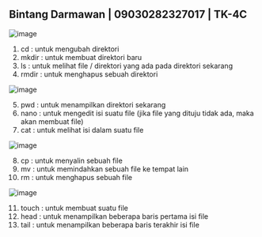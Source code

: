   ## Bintang Darmawan | 09030282327017 | TK-4C

![image](https://github.com/user-attachments/assets/3999a1c6-fc7a-4bbc-a0f5-6d8f19d1d0ca)

1. cd    : untuk mengubah direktori
2. mkdir : untuk membuat direktori baru
3. ls    : untuk melihat file / direktori yang ada pada direktori sekarang
4. rmdir : untuk menghapus sebuah direktori


![image](https://github.com/user-attachments/assets/f5dfad46-7731-40f2-be04-51f8a9d8326a)

5. pwd  : untuk menampilkan direktori sekarang
6. nano : untuk mengedit isi suatu file (jika file yang dituju tidak ada, maka akan membuat file)
7. cat  : untuk melihat isi dalam suatu file

![image](https://github.com/user-attachments/assets/279700f7-56fd-439b-a6e5-3d59d5cef531)

8. cp  : untuk menyalin sebuah file
9. mv  : untuk memindahkan sebuah file ke tempat lain
10. rm : untuk menghapus sebuah file

![image](https://github.com/user-attachments/assets/1d9992ab-8321-4a7f-853e-9feee32568dd)

11. touch : untuk membuat suatu file
12. head  : untuk menampilkan beberapa baris pertama isi file
13. tail  : untuk menampilkan beberapa baris terakhir isi file

